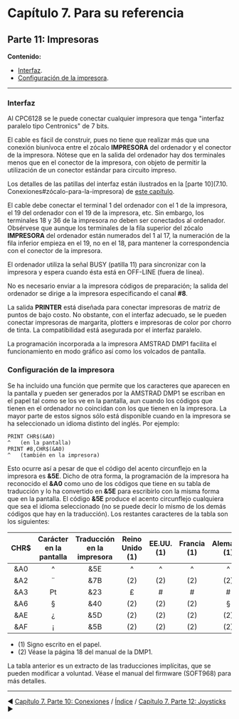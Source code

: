 # Capítulo 7. Para su referencia
## Parte 11: Impresoras
**Contenido:**

* [Interfaz](#interfaz).
* [Configuración de la impresora](#configuración-de-la-impresora).

***



### Interfaz

Al CPC6128 se le puede conectar cualquier impresora que tenga "interfaz paralelo tipo Centronics" de 7 bits. 

El cable es fácil de construir, pues no tiene que realizar más que una conexión biunívoca entre el zócalo **IMPRESORA** del ordenador y el conector de la impresora. Nótese que en la salida del ordenador hay dos terminales menos que en el conector de la impresora, con objeto de permitir la utilización de un conector estándar para circuito impreso. 

Los detalles de las patillas del interfaz están ilustrados en la [parte 10](7.10. Conexiones#zócalo-para-la-impresora) de [este capítulo](7.00.-Capítulo-7.-Para-su-referencia.md).

El cable debe conectar el terminal 1 del ordenador con el 1 de la impresora, el 19 del ordenador con el 19 de la impresora, etc. Sin embargo, los terminales 18 y 36 de la impresora *no* deben ser conectados al ordenador. Obsérvese que aunque los terminales de la fila superior del zócalo **IMPRESORA** del ordenador están numerados del 1 al 17, la numeración de la fila inferior empieza en el 19, no en el 18, para mantener la correspondencia con el conector de la impresora. 

El ordenador utiliza la señal BUSY (patilla 11) para sincronizar con la impresora y espera cuando ésta está en OFF-LINE (fuera de línea).

No es necesario enviar a la impresora códigos de preparación; la salida del ordenador se dirige a la impresora especificando el canal **#8**.

La salida **PRINTER** está diseñada para conectar impresoras de matriz de puntos de bajo costo. No obstante, con el interfaz adecuado, se le pueden conectar impresoras de margarita, plotters e impresoras de color por chorro de tinta. La compatibilidad está asegurada por el interfaz paralelo.

La programación incorporada a la impresora AMSTRAD DMP1 facilita el funcionamiento en modo gráfico así como los volcados de pantalla. 

### Configuración de la impresora

Se ha incluido una función que permite que los caracteres que aparecen en la pantalla y pueden ser generados por la AMSTRAD DMP1 se escriban en el papel tal como se los ve en la pantalla, aun cuando los códigos que tienen en el ordenador no coincidan con los que tienen en la impresora. La mayor parte de estos signos sólo está disponible cuando en la impresora se ha seleccionado un idioma distinto del inglés. Por ejemplo:

```basic
PRINT CHR$(&A0)
^   (en la pantalla)
PRINT #8,CHR$(&A0)
^   (también en la impresora)
```

Esto ocurre así a pesar de que el código del acento circunflejo en la impresora es **&5E**. Dicho de otra forma, la programación de la impresora ha reconocido el **&A0** como uno de los códigos que tiene en su tabla de traducción y lo ha convertido en **&5E** para escribirlo con la misma forma que en la pantalla. El código **&5E** produce el acento circunflejo cualquiera que sea el idioma seleccionado (no se puede decir lo mismo de los demás códigos que hay en la traducción). Los restantes caracteres de la tabla son los siguientes:

| **CHR$** | Carácter<br />en la <br />pantalla | Traducción<br />en la<br />impresora | Reino<br />Unido (1) | EE.UU. (1) | Francia (1) | Alemania (1) | España (1) |
| :------: | :--------------------------------: | :----------------------------------: | :------------------: | :--------: | :---------: | :----------: | :--------: |
|   &A0    |                 ^                  |                 &5E                  |          ^           |     ^      |      ^      |      ^       |     ^      |
|   &A2    |                 ¨                  |                 &7B                  |         (2)          |    (2)     |     (2)     |     (2)      |     ¨      |
|   &A3    |                 Pt                 |                 &23                  |        &#163;        |     #      |      #      |      #       |     Pt     |
|   &A6    |               &#167;               |                 &40                  |         (2)          |    (2)     |     (2)     |    &#167;    |    (2)     |
|   &AE    |                 ¿                  |                 &5D                  |         (2)          |    (2)     |     (2)     |     (2)      |     ¿      |
|   &AF    |                 ¡                  |                 &5B                  |         (2)          |    (2)     |     (2)     |     (2)      |     ¡      |

* (1) Signo escrito en el papel.
* (2) Véase la página 18 del manual de la DMP1.

La tabla anterior es un extracto de las traducciones implícitas, que se pueden modificar a voluntad. Véase el manual del firmware (SOFT968) para más detalles.



***

&#9664; [Capítulo 7. Parte 10: Conexiones](7.10.-Conexiones.md)   /  [Índice](0.03.-Contenido.md)  /   [Capítulo 7. Parte 12: Joysticks](7.12.-Joysticks.md) &#9654;

